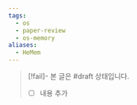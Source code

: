 ```yaml
---
tags:
  - os
  - paper-review
  - os-memory
aliases:
  - HeMem
---
```

> [!fail]- 본 글은 #draft 상태입니다.
> - [ ] 내용 추가